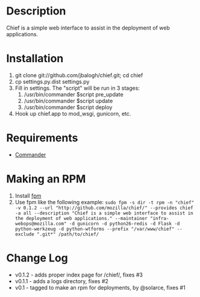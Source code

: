 # Description

Chief is a simple web interface to assist in the deployment of web applications.

# Installation

1. git clone git://github.com/jbalogh/chief.git; cd chief
2. cp settings.py.dist settings.py
3. Fill in settings. The "script" will be run in 3 stages:
    1. /usr/bin/commander $script pre_update
    2. /usr/bin/commander $script update
    3. /usr/bin/commander $script deploy
4. Hook up chief.app to mod\_wsgi, gunicorn, etc.

# Requirements

* [Commander](https://github.com/oremj/commander)

# Making an RPM

1. Install [fpm](https://github.com/jordansissel/fpm/wiki)
2. Use fpm like the following example:
`sudo fpm -s dir -t rpm -n "chief" -v 0.1.2 --url "http://github.com/mozilla/chief/" --provides chief -a all --description "Chief is a simple web interface to assist in the deployment of web applications." --maintainer "infra-webops@mozilla.com" -d gunicorn -d python26-redis -d Flask -d python-werkzeug -d python-wtforms --prefix "/var/www/chief" --exclude ".git*" /path/to/chief/`

# Change Log

* v0.1.2 - adds proper index page for /chief/, fixes #3
* v0.1.1 - adds a logs directory, fixes #2
* v0.1   - tagged to make an rpm for deployments, by @solarce, fixes #1

